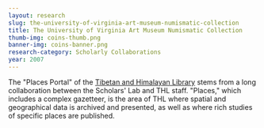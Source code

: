 ```yaml
---
layout: research
slug: the-university-of-virginia-art-museum-numismatic-collection
title: The University of Virginia Art Museum Numismatic Collection
thumb-img: coins-thumb.png
banner-img: coins-banner.png
research-category: Scholarly Collaborations
year: 2007
---
```


The "Places Portal" of the [Tibetan and Himalayan Library](http://thlib.org) stems from a long collaboration between the Scholars' Lab and THL staff. "Places," which includes a complex gazetteer, is the area of THL where spatial and geographical data is archived and presented, as well as where rich studies of specific places are published.
